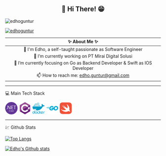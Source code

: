<h2 align="Center">👋 Hi There! 😁</h2>

<p> <img src=https://komarev.com/ghpvc/?username=edhoguntur alt="edhoguntur"/> </p>
<p> <a href="https://twitter.com/edhoguntur" target="blank"><img src="https://img.shields.io/twitter/follow/edhoguntur?logo=twitter&style=for-the-badge" alt="edhoguntur" /></a> </p>

| ✨ About Me ✨ |
|:-----:|
| 💬 I'm Edho, a self-taught passionate as Software Engineer|
| 🔭 I’m currently working on PT Mirai Digital Solusi |
| 🌱 I’m currently focusing on Go as Backend Developer & Swift as IOS Developer |
| 📫 How to reach me: edho.guntur@gmail.com |

<!--
### Programming Language & Tools

<p align="Left">
<a href="https://golang.org" target="_blank" rel="noreferrer"> <img src="https://raw.githubusercontent.com/devicons/devicon/master/icons/go/go-original.svg" alt="go" width="40" height="40"/> </a>
<a target="_blank" rel="noreferrer"> <img src="https://raw.githubusercontent.com/devicons/devicon/master/icons/javascript/javascript-original.svg" alt="go" width="40" height="40"/> </a>
</p>
-->

---
💻 Main Tech Stack

<img src="https://github.com/devicons/devicon/blob/master/icons/dotnetcore/dotnetcore-original.svg" alt="dotnet logo" width="40" height="40" /> <img src="https://github.com/devicons/devicon/blob/master/icons/csharp/csharp-original.svg" alt="csharp logo" width="40" height="40" /> <img src="https://github.com/devicons/devicon/blob/master/icons/docker/docker-plain-wordmark.svg" alt="docker logo" width="40" height="40" /> <img src="https://github.com/devicons/devicon/blob/master/icons/go/go-original-wordmark.svg" alt="go logo" width="40" height="40" /> <img src="https://github.com/devicons/devicon/blob/master/icons/swift/swift-original.svg" alt="swift logo" width="40" height="40" />

---
💹 Github Stats

<!-- ![](https://github-readme-stats.vercel.app/api/top-langs/?username=edhoguntur&hide=css,java,html&theme=gruvbox) -->
[![Top Langs](https://github-readme-stats.vercel.app/api/top-langs/?username=edhoguntur&langs_count=3)](https://github.com/anuraghazra/github-readme-stats)
<br/>
<p><a href="https://github.com/anuraghazra/github-readme-stats" target="blank"><img align="Center" src="https://github-readme-stats.vercel.app/api?username=edhoguntur&show_icons=true&theme=gruvbox" alt="Edho's Github stats" /></a></p><br/>





<!--
**edhoguntur/edhoguntur** is a ✨ _special_ ✨ repository because its `README.md` (this file) appears on your GitHub profile.

Here are some ideas to get you started:

- 🔭 I’m currently working on ...
- 🌱 I’m currently learning ...
- 👯 I’m looking to collaborate on ...
- 🤔 I’m looking for help with ...
- 💬 Ask me about ...
- 📫 How to reach me: ...
- 😄 Pronouns: ...
- ⚡ Fun fact: ...
-->
